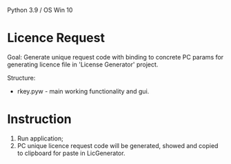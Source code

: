 Python 3.9 / OS Win 10 

# Licence Request

Goal: Generate unique request code with binding to concrete PC params for generating licence file in 'License Generator' project.

Structure:
- rkey.pyw - main working functionality and gui.

# Instruction

1. Run application;
2. PC unique licence request code will be generated, showed and copied to clipboard for paste in LicGenerator.
